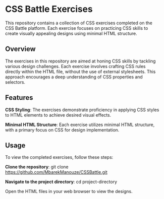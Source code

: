 # CSS Battle Exercises

This repository contains a collection of CSS exercises completed on the CSS Battle platform. Each exercise focuses on practicing CSS skills to create visually appealing designs using minimal HTML structure.

## Overview
The exercises in this repository are aimed at honing CSS skills by tackling various design challenges. Each exercise involves crafting CSS rules directly within the HTML file, without the use of external stylesheets. This approach encourages a deep understanding of CSS properties and selectors.

## Features
**CSS Styling**: The exercises demonstrate proficiency in applying CSS styles to HTML elements to achieve desired visual effects.

**Minimal HTML Structure**: Each exercise utilizes minimal HTML structure, with a primary focus on CSS for design implementation.

## Usage
To view the completed exercises, follow these steps:

**Clone the repository**: git clone https://github.com/MbarekManouze/CSSBattle.git

**Navigate to the project directory**: cd project-directory

Open the HTML files in your web browser to view the designs.
